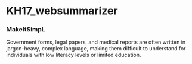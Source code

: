 # KH17_websummarizer
<h3>MakeItSimpL</h3>
<p>Government forms, legal papers, and medical reports are often written in jargon-heavy, complex language, making them difficult to understand for individuals with low literacy levels or limited education. 

</p>
